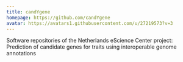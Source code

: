 ```yaml
---
title: candYgene
homepage: https://github.com/candYgene
avatar: https://avatars1.githubusercontent.com/u/27219573?v=3
---
```

Software repositories of the Netherlands eScience Center project: Prediction of candidate genes for traits using interoperable genome annotations
    